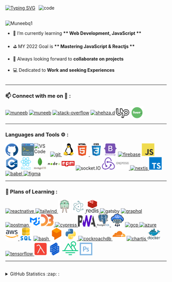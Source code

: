 <a href="https://git.io/typing-svg"><img src="https://readme-typing-svg.herokuapp.com?font=Fira+Code&size=25&pause=1000&color=157FA9&center=true&vCenter=true&width=800&height=60&lines=%F0%9F%91%8B+Hi%2C+I%E2%80%99m+Muneeb+;%F0%9F%92%BB+A+Passionate+Full-Stack+Developer+;From+Karachi%2C+Pakistan+" alt="Typing SVG" /></a>
<img align="right" alt="code" width="400" src="https://media.giphy.com/media/PI3QGKFN6XZUCMMqJm/giphy.gif" alt="">
<br>
&nbsp;&nbsp;&nbsp;<p align="left"> <img src="https://komarev.com/ghpvc/?username=Muneebq1&label=Profile%20views&color=0e75b6&style=flat" alt="Muneebq1" /> </p>


- 🌱 I’m currently learning <b>** Web Development, JavaScript **</b><br><br>
- ⛳️ MY 2022 Goal is <b>** Mastering JavaScript & Reactjs **</b><br><br>
- 💞️ Always looking forward to <b> collaborate on projects</b><br><br>
- 💻 Dedicated to <b> Work and seeking Experiences</b> <br><br>
<hr>
<h3 align="left">📫 Connect with me on 🔗 :</h3>
<p align="left">
	<a href="https://www.linkedin.com/in/muneeb/" target="blank"><img align="center"
			src="https://raw.githubusercontent.com/rahuldkjain/github-profile-readme-generator/master/src/images/icons/Social/linked-in-alt.svg"
			alt="muneeb" height="30" width="40" /></a>
	<a href="https://twitter.com/MuneebS32276810" target="blank"><img align="center"
			src="https://raw.githubusercontent.com/rahuldkjain/github-profile-readme-generator/master/src/images/icons/Social/twitter.svg"
			alt="muneeb" height="30" width="40" /></a>
	<a href="https://stackoverflow.com/users/18218318/muneeb-shahzad" target="blank"><img align="center"
			src="https://raw.githubusercontent.com/rahuldkjain/github-profile-readme-generator/master/src/images/icons/Social/stack-overflow.svg"
			alt="stack-overflow" height="30" width="40" /></a>
	<a href="https://www.instagram.com/muneeb_shahzad00/" target="blank"><img align="center"
			src="https://raw.githubusercontent.com/rahuldkjain/github-profile-readme-generator/master/src/images/icons/Social/instagram.svg"
			alt="shehza.d" height="30" width="40" /></a>
	<!-- <a href="https://www.youtube.com/channel/UCUTMs216kmgY9lOgBFDckAQ" target="blank"><img align="center"
			src="https://raw.githubusercontent.com/rahuldkjain/github-profile-readme-generator/master/src/images/icons/Social/youtube.svg"
			alt="YouTube" height="40" width="40" /></a> -->
	<a href="https://www.fiverr.com/muneebshahza159?up_rollout=true" target="blank"><img align="center"
			src="./imgs/icons8-upwork.png" alt="Fiver" height="41" width="41" /></a>
	<a href="https://www.fiverr.com/shehza_d" target="blank"><img align="center" src="./imgs/fiverr2.png" alt="Fiver"
			height="41" width="41" /></a>
</p>
<hr>
<h3 align="left">Languages and Tools ⚙️ : </h3>
<p align="left">
	<a href="https://git-scm.com/" target="_blank" rel="noreferrer">
		<img src="https://www.vectorlogo.zone/logos/git-scm/git-scm-icon.svg" alt="git" title="Git" width="40"
			height="40" />
	</a>
	<a href="#">
		<img align="left" alt="GitHub" title="GitHub" width="40" height="40" src="./imgs/github.png"
			style="padding-right:10px;" />
	</a>
	<a href="https://ubuntu.com/tutorials/command-line-for-beginners#1-overview">
		<img align="left" alt="Terminal" title="Command Line" width="40" height="40" src="./imgs/terminal.png" />
		<!-- <svg viewBox="0 0 119.79 22.32" aria-label="web.dev" height="40" role="img" width="40" xmlns="http://www.w3.org/2000/svg"><path d="M114.99 19.32h-2.2l-4.8-11.9h2.4l3.5 9.2 3.5-9.2h2.4Zm-16.8-7.3h6.8a3.17 3.17 0 0 0-3.4-2.9 3.42 3.42 0 0 0-3.4 2.9Zm3.6 7.7a6 6 0 0 1-6-6.3c0-3.6 2.5-6.3 5.9-6.3s5.8 2.4 5.8 6.5v.2h-9.3a3.88 3.88 0 0 0 3.8 3.9 3.56 3.56 0 0 0 3.3-2.1l2 1a6.22 6.22 0 0 1-5.5 3.1Zm-14 0c-3.1 0-5.7-2.8-5.7-6.3s2.6-6.3 5.7-6.3a5 5 0 0 1 4.1 2h.1l-.1-1.6v-5.5h2.2v17.3h-2.1v-1.6h-.1a5.12 5.12 0 0 1-4.1 2Zm.3-2c2.2 0 3.8-1.7 3.8-4.3s-1.6-4.3-3.8-4.3a4 4 0 0 0-3.8 4.3 4 4 0 0 0 3.8 4.3Zm-6.8.1a1.61 1.61 0 0 1-1.7 1.6 1.74 1.74 0 0 1-1.7-1.6 1.67 1.67 0 0 1 1.7-1.6 1.61 1.61 0 0 1 1.7 1.6Zm-10.5-.1a4 4 0 0 0 3.8-4.3 4 4 0 0 0-3.8-4.3c-2.2 0-3.8 1.8-3.8 4.3s1.6 4.3 3.8 4.3Zm.4 2a5 5 0 0 1-4.1-2h-.1v1.6h-2.1V2.02h2.2v5.5l-.1 1.6h.1a4.84 4.84 0 0 1 4.1-2c3.1 0 5.7 2.8 5.7 6.3s-2.6 6.3-5.7 6.3Zm-17.4-7.7h6.8a3.17 3.17 0 0 0-3.4-2.9 3.42 3.42 0 0 0-3.4 2.9Zm3.6 7.7a6 6 0 0 1-6-6.3c0-3.6 2.5-6.3 5.9-6.3s5.8 2.4 5.8 6.5v.2h-9.3a3.88 3.88 0 0 0 3.8 3.9 3.67 3.67 0 0 0 3.3-2.1l2 1a6.22 6.22 0 0 1-5.5 3.1Zm-6.3-12.2-3.8 11.9h-2.3l-3-9.1-2.9 9.1h-2.3l-3.9-11.9h2.3l2.6 9 2.9-9h2.3l2.9 9 2.6-9Z" class="brand__text" fill="#5f6368" fill-rule="evenodd"></path><path d="M0 19.28a3 3 0 0 1 3-3h16.27a3.045 3.045 0 0 1 0 6.09H3.04A3 3 0 0 1 0 19.28Z" fill="#6cf"></path><path d="M.89.9a3 3 0 0 1 4.3 0l8.12 8.11a3.05 3.05 0 0 1 0 4.3l-8.12 8.12a3.04 3.04 0 1 1-4.3-4.3l5.6-5.61a.51.51 0 0 0 0-.72L.89 5.22A3 3 0 0 1 .89.9Z" fill="#06f" fill-rule="evenodd"></path><path d="m10.39 16.22-5.2 5.2a3.04 3.04 0 1 1-4.3-4.3l.89-.9Z" fill="#c6f"></path><circle cx="19.27" cy="19.27" fill="#06f" r="3.04"></circle></svg> -->
	</a>
	<a href="https://code.visualstudio.com/">
		<img align="left" alt="VS Code" title="VS Code Making life Easy" width="40" height="40"
			src="https://cdn.jsdelivr.net/gh/devicons/devicon/icons/vscode/vscode-original.svg"
			style="padding-right:10px;" />
	</a>
	<a href="https://www.linux.org/" target="_blank" rel="noreferrer" title="Linux Ubuntu 22 (Daily Driver)"
		style="text-decoration: none;">
		<img src="https://raw.githubusercontent.com/devicons/devicon/master/icons/linux/linux-original.svg" alt="linux"
			width="40" height="40" /> </a>
	<a href="https://www.w3.org/html/" target="_blank" rel="noreferrer" title="HTML 5">
		<img src="https://raw.githubusercontent.com/devicons/devicon/master/icons/html5/html5-original-wordmark.svg"
			alt="html5" title="HTML5" width="40" height="40" />
	</a>
	<a href="https://www.w3schools.com/css/" target="_blank" rel="noreferrer" title="CSS 3"
		style="text-decoration: none;">
		<img src="https://raw.githubusercontent.com/devicons/devicon/master/icons/css3/css3-original-wordmark.svg"
			alt="css3" width="40" height="40" />
	</a>
	<a href="https://getbootstrap.com" target="_blank" rel="noreferrer" title="Bootstrap"
		style="text-decoration: none;">
		<img src="https://raw.githubusercontent.com/devicons/devicon/master/icons/bootstrap/bootstrap-plain-wordmark.svg"
			alt="bootstrap" width="40" height="40" />
	</a>
	<a href="https://firebase.google.com/" target="_blank" rel="noreferrer" title="Firebase">
		<img src="https://www.vectorlogo.zone/logos/firebase/firebase-icon.svg" alt="firebase" width="40"
			height="40" /></a>
	<a href="https://developer.mozilla.org/en-US/docs/Web/JavaScript" target="_blank" rel="noreferrer"
		title="Advance JavaScript with ES13" style="text-decoration: none;">
		<img src="https://raw.githubusercontent.com/devicons/devicon/master/icons/javascript/javascript-original.svg"
			alt="javascript" width="40" height="40" />
	</a>
	<a href="https://www.w3schools.com/cpp/" target="_blank" rel="noreferrer" title="from FG College"
		style="text-decoration: none;">
		<img src="https://raw.githubusercontent.com/devicons/devicon/master/icons/cplusplus/cplusplus-original.svg"
			alt="cplusplus" width="40" height="40" />
	</a>
	<a href="https://reactjs.org/" target="_blank" rel="noreferrer" title="React" style="text-decoration: none;">
		<img src="https://raw.githubusercontent.com/devicons/devicon/master/icons/react/react-original-wordmark.svg"
			alt="react" width="40" height="40" />
	</a>
	<a href="https://www.mongodb.com/" target="_blank" rel="noreferrer" title="MongoDB DataBase"
		style="text-decoration: none;">
		<img src="https://raw.githubusercontent.com/devicons/devicon/master/icons/mongodb/mongodb-original-wordmark.svg"
			alt="mongodb" width="40" height="40" />
	</a>
	<a href="https://www.w3schools.com/nodejs/nodejs_intro.asp" target="_blank" rel="noreferrer"
		title="NodeJS JavaScript Engin used for BackEnd" style="text-decoration: none;">
		<img src="https://raw.githubusercontent.com/devicons/devicon/master/icons/nodejs/nodejs-original-wordmark.svg"
			alt="nodejs" width="40" height="40" />
		<!-- https://nodejs.org -->
	</a>
	<a href="https://www.npmjs.com/" target="_blank" rel="noreferrer" title="NPM" style="text-decoration: none;">
		<img src="./imgs/icons8-npm-48.png" alt="NPM" width="40" height="40" />
	</a>
	<a href="https://socket.io/" target="_blank" rel="noreferrer"
		title="Socket.IO for Real Time Updating low-latency communication" style="text-decoration: none;">
		<img src="https://socket.io/images/logo.svg" alt="socket.IO" width="40" height="40" />
	</a>
	<a href="https://redux.js.org" target="_blank" rel="noreferrer" title="Redux" style="text-decoration: none;">
		<img src="https://raw.githubusercontent.com/devicons/devicon/master/icons/redux/redux-original.svg" alt="redux"
			width="40" height="40" />
	</a>
	<a href="https://expressjs.com" target="_blank" rel="noreferrer" title="ExpressJS">
		<img src="https://raw.githubusercontent.com/devicons/devicon/master/icons/express/express-original-wordmark.svg"
			alt="express" width="40" height="40" />
	</a>
	<a href="https://nextjs.org/" target="_blank" rel="noreferrer" title="NextJS">
		<img src="https://cdn.worldvectorlogo.com/logos/nextjs-2.svg" alt="nextjs" width="40" height="40" />
	</a>
	<a href="https://www.typescriptlang.org/" target="_blank" rel="noreferrer" title="Typescript"
		style="text-decoration: none;">
		<img src="https://raw.githubusercontent.com/devicons/devicon/master/icons/typescript/typescript-original.svg"
			alt="typescript" width="40" height="40" />
	</a>
	<a href="https://babeljs.io/" target="_blank" rel="noreferrer" title="BabelJS">
		<img src="https://www.vectorlogo.zone/logos/babeljs/babeljs-icon.svg" alt="babel" width="40" height="40" />
	</a>
	<a href="https://www.figma.com/" target="_blank" rel="noreferrer">
		<img src="https://www.vectorlogo.zone/logos/figma/figma-icon.svg" alt="figma" width="40" height="40" />
	</a>
</p>
<hr>
<h3 align="left">🏫 Plans of Learning :</h3>

<p align="left">
	<a href="https://reactnative.dev/" target="_blank" rel="noreferrer" title="ReactNative for Mobile Apps">
		<img src="https://reactnative.dev/img/header_logo.svg" alt="reactnative" width="40" height="40" />
	</a>
	<a href="https://tailwindcss.com/" target="_blank" rel="noreferrer"> <img
			src="https://www.vectorlogo.zone/logos/tailwindcss/tailwindcss-icon.svg" alt="tailwind" width="40" title="Tailwind CSS"
			 height="40" /><!--because it removes extra CSS before production unlike Bootstrap -->
	</a>
	<a href="https://surge.sh/" target="_blank" title="Surge Static Web publishing" style="text-decoration: none;">
		<img src="./imgs/surge-logo.svg" width="40px" />
	</a>
	<a href="https://www.electronjs.org" target="_blank" rel="noreferrer" title="ElectronJS for Desktop Apps">
		<img src="https://raw.githubusercontent.com/devicons/devicon/master/icons/electron/electron-original.svg"
			alt="electron" width="40" height="40" />
	</a>
	<a href="https://redis.io" target="_blank" rel="noreferrer" title="Redis DataBase">
		<img src="https://raw.githubusercontent.com/devicons/devicon/master/icons/redis/redis-original-wordmark.svg"
			alt="redis" width="40" height="40" />
	</a>
	<a href="https://www.gatsbyjs.com/" target="_blank" rel="noreferrer" title="GatsByJS"
		style="text-decoration: none;">
		<img src="https://www.vectorlogo.zone/logos/gatsbyjs/gatsbyjs-icon.svg" alt="gatsby" width="40" height="40" />
	</a>
	<a href="https://graphql.org" target="_blank" rel="noreferrer" title="Client Side GraphQL in React Apps">
		<img src="https://www.vectorlogo.zone/logos/graphql/graphql-icon.svg" alt="graphql" width="40" height="40" />
	</a>
	<a href="https://postman.com" target="_blank" rel="noreferrer" title="API testing with Postman">
		<img src="https://www.vectorlogo.zone/logos/getpostman/getpostman-icon.svg" alt="postman" width="40"
			height="40" />
	</a>
	<a href="https://mui.com/" target="_blank" title="Material UI (designing)" style="text-decoration: none;">
		<svg xmlns="http://www.w3.org/2000/svg" width="30" height="32" viewBox="0 0 36 32" fill="none"
			class="css-1170n61">
			<path fill-rule="evenodd" clip-rule="evenodd"
				d="M30.343 21.976a1 1 0 00.502-.864l.018-5.787a1 1 0 01.502-.864l3.137-1.802a1 1 0 011.498.867v10.521a1 1 0 01-.502.867l-11.839 6.8a1 1 0 01-.994.001l-9.291-5.314a1 1 0 01-.504-.868v-5.305c0-.006.007-.01.013-.007.005.003.012 0 .012-.007v-.006c0-.004.002-.008.006-.01l7.652-4.396c.007-.004.004-.015-.004-.015a.008.008 0 01-.008-.008l.015-5.201a1 1 0 00-1.5-.87l-5.687 3.277a1 1 0 01-.998 0L6.666 9.7a1 1 0 00-1.499.866v9.4a1 1 0 01-1.496.869l-3.166-1.81a1 1 0 01-.504-.87l.028-16.43A1 1 0 011.527.86l10.845 6.229a1 1 0 00.996 0L24.21.86a1 1 0 011.498.868v16.434a1 1 0 01-.501.867l-5.678 3.27a1 1 0 00.004 1.735l3.132 1.783a1 1 0 00.993-.002l6.685-3.839zM31 7.234a1 1 0 001.514.857l3-1.8A1 1 0 0036 5.434V1.766A1 1 0 0034.486.91l-3 1.8a1 1 0 00-.486.857v3.668z"
				fill="#007FFF"></path>
		</svg>
	</a>
	<a href="https://d3js.org/" target="_blank" rel="noreferrer" title="Library for manipulating documents on Data">
		<img src="https://raw.githubusercontent.com/devicons/devicon/master/icons/d3js/d3js-original.svg" alt="d3js"
			width="40" height="40" />
	</a>
	<a href="https://www.cypress.io" target="_blank" rel="noreferrer" title="Full Web Testing">
		<img src="https://raw.githubusercontent.com/simple-icons/simple-icons/6e46ec1fc23b60c8fd0d2f2ff46db82e16dbd75f/icons/cypress.svg"
			alt="cypress" width="40" height="40" />
	</a>
	<a href="https://web.dev/progressive-web-apps/" target="_blank" rel="noreferrer" title="Progressive Web Apps">
		<img src="./imgs/pwa2.png" alt="PWA" width="55" height="35" />
	</a>
	<a href="https://www.postgresql.org" target="_blank" rel="noreferrer" title="PostgreSQL">
		<img src="https://raw.githubusercontent.com/devicons/devicon/master/icons/postgresql/postgresql-original-wordmark.svg"
			alt="postgresql" width="40" height="40" />
	</a>
	<a href="https://www.salesforce.com/in/saas/" target="_blank" title="Software as a service" title="SaaS"
		style="text-decoration: none;">
		<img src="./imgs/saas.png" width="40px" />
	</a>
	<a href="https://cloud.google.com" target="_blank" rel="noreferrer" title="Google Cloud">
		<img src="https://www.vectorlogo.zone/logos/google_cloud/google_cloud-icon.svg" alt="gcp" width="40"
			height="40" />
	</a>
	<a href="https://azure.microsoft.com/en-us/resources/cloud-computing-dictionary/what-is-azure/?&ef_id=CjwKCAjww8mWBhABEiwAl6-2RUM8S6Ob0bRMIqlES4YKeIVzsU-C2Gy7aJrBW1Y5bkDYJbIRkAaBRRoCSn0QAvD_BwE:G:s&OCID=AIDcmm8ge9eggm_SEM_CjwKCAjww8mWBhABEiwAl6-2RUM8S6Ob0bRMIqlES4YKeIVzsU-C2Gy7aJrBW1Y5bkDYJbIRkAaBRRoCSn0QAvD_BwE:G:s&gclid=CjwKCAjww8mWBhABEiwAl6-2RUM8S6Ob0bRMIqlES4YKeIVzsU-C2Gy7aJrBW1Y5bkDYJbIRkAaBRRoCSn0QAvD_BwE"
		target="_blank" rel="noreferrer" title="Microsoft Azure">
		<img src="https://www.vectorlogo.zone/logos/microsoft_azure/microsoft_azure-icon.svg" alt="azure" width="40"
			height="40" />
	</a>
	<a href="https://aws.amazon.com" target="_blank" rel="noreferrer" title="Amazon Web Services">
		<img src="https://raw.githubusercontent.com/devicons/devicon/master/icons/amazonwebservices/amazonwebservices-original-wordmark.svg"
			alt="aws" width="40" height="40" />
	</a>
	<a href="https://www.w3schools.com/sql/sql_intro.asp#:~:text=What%20is%20SQL%3F,for%20Standardization%20(ISO)%20in%201987"
		target="_blank" title="" title="SQL" style="text-decoration: none;">
		<img src="./imgs/sql-server.png" width="40px" />
	</a>
	<a href="https://www.gnu.org/software/bash/" target="_blank" rel="noreferrer" title="GNU Bash (unix)">
		<img src="https://www.vectorlogo.zone/logos/gnu_bash/gnu_bash-icon.svg" alt="bash" width="40" height="40" />
	</a>
	<a href="https://cloud.google.com/dialogflow" target="_blank" title="DialogFlow for ChatBots by Sir Inzamam"
		style="text-decoration: none;">
		<img src="./imgs/dialogflow.png" width="40px" />
	</a>
	<a href="https://www.python.org" target="_blank" rel="noreferrer" title="Python for AI">
		<img src="https://raw.githubusercontent.com/devicons/devicon/master/icons/python/python-original.svg"
			alt="python" width="40" height="40" />
	</a>
	<a href="https://www.cockroachlabs.com/product/cockroachdb/" target="_blank" rel="noreferrer"
		title="Cockroach DataBase">
		<img src="https://cdn.worldvectorlogo.com/logos/cockroachdb.svg" alt="cockroachdb" width="40" height="40" />
	</a>
	<a href="	https://www.cloudflare.com/learning/cdn/what-is-a-cdn/" target="_blank" title="AWS Cloud Development Kit"
		title="" style="text-decoration: none;">
		<img src="./imgs/cloudflare.png" width="40px" />
	</a>
	<a href="https://www.chartjs.org" target="_blank" rel="noreferrer" title="ChartJS">
		<img src="https://www.chartjs.org/media/logo-title.svg" alt="chartjs" width="40" height="40" />
	</a>
	<a href="https://www.docker.com/" target="_blank" rel="noreferrer" title="Docker">
		<img src="https://raw.githubusercontent.com/devicons/devicon/master/icons/docker/docker-original-wordmark.svg"
			alt="docker" width="40" height="40" />
	</a>
	<a href="https://www.tensorflow.org" target="_blank" rel="noreferrer" title="Tensorflow">
		<img src="https://www.vectorlogo.zone/logos/tensorflow/tensorflow-icon.svg" alt="tensorflow" width="40"
			height="40" />
	</a>
	<a href="https://aws.amazon.com/lambda/features/" target="_blank" title="Lambda" title="Lambda"
		style="text-decoration: none;">
		<img src="./imgs/lambda.png" width="40px" />
	</a>
	<a href="https://formik.org/" target="_blank" title="Build Form in REACT" style="text-decoration: none;">
		<img src="./imgs/formik.png" width="40px" />
		<!-- npm  https://www.npmjs.com/package/yup -->
	</a>
	<a href="https://miragejs.com/tutorial/intro/" target="_blank" title="API Mocking Servers with Mirage.JS"
		style="text-decoration: none;">
		<svg viewBox="0 0 79 69" fill="none" width="50px" class="w-8 sm:w-10">
			<path fill-rule="evenodd" clip-rule="evenodd"
				d="M0 46.081a2 2 0 012-2h74.724a2 2 0 110 4H2a2 2 0 01-2-2zM15.35 56.081c0-1.103.893-1.997 1.996-1.997h44.031a1.997 1.997 0 010 3.994H17.346a1.997 1.997 0 01-1.997-1.997zM30.694 66.081a2 2 0 012-2h13.335a2 2 0 010 4H32.694a2 2 0 01-2-2z"
				fill="#05C77E"></path>
			<path fill-rule="evenodd" clip-rule="evenodd"
				d="M51.736 14.254a2 2 0 011.67 1.021L70.12 45.103a2 2 0 11-3.49 1.956L51.517 20.087l-7.785 11.725A2 2 0 0140.4 29.6l9.595-14.453a2 2 0 011.741-.893z"
				fill="#05C77E"></path>
			<path
				d="M54.661.125c7.183 0 13.006 5.823 13.006 13.006 0 5.638-3.587 10.438-8.604 12.242l-1.869-3.337a9.26 9.26 0 006.723-8.905 9.256 9.256 0 10-18.512 0c0 2.207.772 4.233 2.062 5.824l-2.144 3.23a12.963 12.963 0 01-3.668-9.054c0-7.183 5.823-13.006 13.006-13.006z"
				fill="#05C77E"></path>
			<path fill-rule="evenodd" clip-rule="evenodd"
				d="M29.522 9.868a2 2 0 011.74.906l22.33 34.214a2 2 0 01-3.349 2.186L29.715 15.721l-17.624 31.34a2 2 0 01-3.486-1.96l19.24-34.214a2 2 0 011.677-1.019z"
				fill="#05C77E"></path>
		</svg>
		<!-- https://miragejs.com/ -->
	</a>
	<a href="https://www.photoshop.com/en" target="_blank" rel="noreferrer">
		<img src="https://raw.githubusercontent.com/devicons/devicon/master/icons/photoshop/photoshop-line.svg"
			alt="photoshop" width="40" height="40" />
	</a>
</p>

<hr>
<br>

<details>
	<summary>GitHub Statistics :zap: : </summary>
	<p>
		<img align="center" style="display: block;"
			src="https://github-readme-stats.vercel.app/api/top-langs?username=Muneebq1&show_icons=true&locale=en&layout=compact"
			alt="muneeb" />
	</p>
	<br>
	<p>
		<img align="center" src="https://github-readme-stats.vercel.app/api?username=Muneebq1&show_icons=true&locale=en"
			alt="muneeb" />
	</p>
	<br>
	<p>
		<img align="center" style="display: block;"
			src="https://github-readme-streak-stats.herokuapp.com/?user=Muneebq1&" alt="muneeb" />
	</p>
</details>




<!---
Muneebq1/Muneebq1 is a ✨ special ✨ repository because its `README.md` (this file) appears on your GitHub profile.
You can click the Preview link to take a look at your changes.
--->
